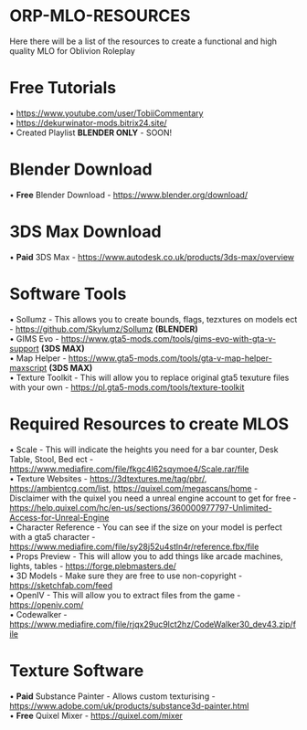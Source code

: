 # ORP-MLO-RESOURCES
Here there will be a list of the resources to create a functional and high quality MLO for Oblivion Roleplay

# Free Tutorials
• https://www.youtube.com/user/TobiiCommentary<br/>
• https://dekurwinator-mods.bitrix24.site/<br/>
• Created Playlist **BLENDER ONLY** - SOON!<br/>

# Blender Download
• **Free** Blender Download - https://www.blender.org/download/<br/>

# 3DS Max Download
• **Paid** 3DS Max - https://www.autodesk.co.uk/products/3ds-max/overview<br/>

# Software Tools
• Sollumz - This allows you to create bounds, flags, tezxtures on models ect - https://github.com/Skylumz/Sollumz **(BLENDER)**<br/>
• GIMS Evo - https://www.gta5-mods.com/tools/gims-evo-with-gta-v-support **(3DS MAX)**<br/>
• Map Helper - https://www.gta5-mods.com/tools/gta-v-map-helper-maxscript **(3DS MAX)**<br/>
• Texture Toolkit - This will allow you to replace original gta5 texuture files with your own - https://pl.gta5-mods.com/tools/texture-toolkit<br/>

# Required Resources to create MLOS
• Scale - This will indicate the heights you need for a bar counter, Desk Table, Stool, Bed ect - https://www.mediafire.com/file/fkgc4l62sqymoe4/Scale.rar/file<br/>
• Texture Websites - https://3dtextures.me/tag/pbr/,  https://ambientcg.com/list, https://quixel.com/megascans/home - Disclaimer with the quixel you need a unreal engine   account to get for free - https://help.quixel.com/hc/en-us/sections/360000977797-Unlimited-Access-for-Unreal-Engine<br/>
• Character Reference - You can see if the size on your model is perfect with a gta5 character - https://www.mediafire.com/file/sy28j52u4stln4r/reference.fbx/file<br/>
• Props Preview - This will allow you to add things like arcade machines, lights, tables - https://forge.plebmasters.de/<br/>
• 3D Models - Make sure they are free to use non-copyright - https://sketchfab.com/feed<br/>
• OpenIV - This will allow you to extract files from the game - https://openiv.com/<br/>
• Codewalker - https://www.mediafire.com/file/rjqx29uc9lct2hz/CodeWalker30_dev43.zip/file<br/>

# Texture Software
• **Paid** Substance Painter - Allows custom texturising - https://www.adobe.com/uk/products/substance3d-painter.html<br/>
• **Free** Quixel Mixer - https://quixel.com/mixer<br/>
